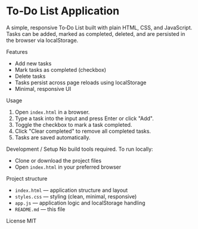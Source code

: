# To‑Do List Application

A simple, responsive To‑Do List built with plain HTML, CSS, and JavaScript. Tasks can be added, marked as completed, deleted, and are persisted in the browser via localStorage.

Features
- Add new tasks
- Mark tasks as completed (checkbox)
- Delete tasks
- Tasks persist across page reloads using localStorage
- Minimal, responsive UI

Usage
1. Open `index.html` in a browser.
2. Type a task into the input and press Enter or click "Add".
3. Toggle the checkbox to mark a task completed.
4. Click "Clear completed" to remove all completed tasks.
5. Tasks are saved automatically.

Development / Setup
No build tools required. To run locally:
- Clone or download the project files
- Open `index.html` in your preferred browser

Project structure
- `index.html` — application structure and layout
- `styles.css` — styling (clean, minimal, responsive)
- `app.js` — application logic and localStorage handling
- `README.md` — this file

License
MIT
